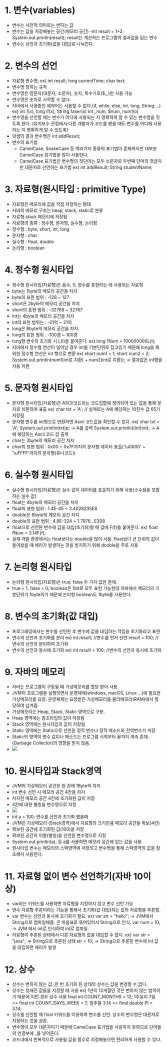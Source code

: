 # 1. 변수(variables)
- 변수는 사전적 의미로는 변하는 값
- 변수는 값을 저장해놓는 공간(메모리 공간)
-int result = 1+2; System.out.println(result);
result는 계산하는 프로그램의 결과값을 담는 변수
- 변수는 선언과 초기화(값을 대입)로 나눠진다.

# 2. 변수의 선언
- 자료형 변수명;
ex) int result; long currentTime; char text;
- 변수명 정하는 규칙
- 변수명은 영문자(대문자, 소문자), 숫자, 특수기호($,_)만 사용 가능
- 변수명은 숫자로 시작할 수 없다.
- 자바에서 사용중인 예약어는 사용할 수 없다.(if, while, else, int, long, String ...)
   ex) int 1(x), long if(x), String 1aser(x)
       int _num, $num, num1(o)
- 변수명을 선언할 때는 변수가 어디에 사용되는 지 명확하게 알 수 있는 변수명을 짓도록 한다.
  (유지보수 관점에서 다른 개발자가 코드를 봤을 때도 변수를 어디에 사용하는 지 명확하게 알 수 있도록)
- 덧셈의 결과 변수명은 int addResult;
- 변수의 표기법
  - CamelCase, SnakeCase 등 여러가지 종류의 표기법이 존재하지만 대부분 CamelCase 표기법을 많이 사용한다.
  - CamelCase 표기법은 변수명의 첫단어는 모두 소문자로 두번째 단어의 첫글자만 대문자로 선언하는 표기법
  ex) int addResult;
      String studentName;

# 3. 자료형(원시타입 : primitive Type)
- 자료형은 메모리에 값을 직접 저장하는 형태
- 자바의 메모리 구조는 heap, stack, static로 분류
- 자료형 stack 메모리에 저장됨
- 자료형의 종류 : 정수형, 문자형, 실수형, 논리형
- 정수형 : byte, short, int, long
- 문자형 : char
- 실수형 : float, double
- 논리형 : boolean

# 4. 정수형 원시타입
- 정수형 원시타입(자료형)은 음수, 0, 양수를 표현하는 데 사용되는 자료형
- byte는 1byte의 메모리 공간을 차지
- byte의 표현 범위 : -128 ~ 127
- short은 2byte의 메모리 공간을 차지
- short의 표현 범위 : -32768 ~ 32767
- int는 4byte의 메모리 공간을 차지
- int의 표현 범위는 : -21억 ~ 21억
- long은 8byte의 메모리 공간을 차지
- long의 표현 범위 : -100경 ~ 100경
- long형 변수의 초기화 시 L(l)을 붙여준다.
  ex) long 1Num = 100000000L(l);
- 자바에서 정수형 연산이 일어날 경우 int를 기본단위로 잡고있기 때문에
  long을 제외한 정수형 연산은 int 형으로 변환
  ex) short num1 = 1;
      short num2 = 2;
        System.out.println(num1(int로 치환) + num2(int로 치환)); -> 결과값은 int형을 자동 치환

# 5. 문자형 원시타입
- 문자형 원시타입(자료형)은 ASCII코드라는 코드집합에 정의되어 있는 값을 통해 문자로 치환하여 표출
  ex) char txt = 'A'; // 실제로는 A에 해당하는 10진수 값 65가 저장됨
- 문자형 변수를 int형으로 변환하면 Ascii 코드값을 확인할 수 있다.
  ex) char txt = 'A';
      System.out.println(txt)p; -> A를 출력
      System.out.println((int)txt); -> A에 해당하는 Ascii 코드 값 출력
- char는 2byte의 메모리 공간 차지
- char의 표현 범위 : 0x00 ~ 0x7F까지의 문자형 데이터 표출('\u0000' ~ '\uFFFF'까지의 문자형(유니코드))

# 6. 실수형 원시타입
- 실수형 원시타입(자료형)은 실수 값이 데이터를 표출하기 위해 사용(소수점을 포함하는 실수 값)
- float는 4byte의 메모리 공간을 차지
- float의 표현 범위 : 1.4E-45 ~ 3.4028235E8
- double은 8byte의 메모리 공간 차지
- double의 표현 범위 : 4.9E-324 ~ 1.7976...E308
- float으로 선언돤 변수에 값을 대입(초기화)할 때 값에 F(f)를 붙여준다.
  ex) float fNum = 3.14F(f);
- 실제 개발 환경에서는 float보다는 double을 많이 사용.
  float보다 큰 단위의 값이 들어왔을 때 에러가 발생하는 것을 방지하기 위해 double을 주로 사용

# 7. 논리형 원시타입
- 논리형 원시타입(자료형)은 true, false  두 가지 값만 존재.
- true = 1, false = 0; boolean은 1bit로 모두 표현 가능한데
  자바에서 메모리의 기본단위가 1byte이기 때문에 논리형 boolean도 1byte를 사용한다.

# 8. 변수의 초기화(값 대입)
- 프로그래밍에서는 변수를 선언한 후 변수에 값을 대입하는 작업을 초기화라고 표현
- 변수의 선언과 초기화를 분리
  ex) int result; //변수를 먼저 선언
      result = 100; //변수의 선언과 분리하여 초기화
- 변수의 선언과 동시에 초기화
  ex) int result = 100; //변수의 선언과 동시에 초기화

# 9. 자바의 메모리
- 자바는 프로그램이 구동될 떄 가상메모리를 할당 받아 사용
- JVM이 프로그램을 실행하면서 운영체제(windows, macOS, Linux ...)에 필요한 가상메모리를 요청.
  운영체제는 요청받은 가상메모리를 물리메모리(RAM)에서 할당하여 넘겨줌.
- 가상메모리는 Heap, Stack, Static 영역으로 구분.
- Heap 영역에는 참조타입의 값이 저장됨
- Stack 영역에는 원시타입의 값이 저장됨
- Static 영역에는 Static으로 선언된 정적 변수나 정적 메소드와 전역변수가 저장
- Static의 영역의 변수 값이나 메소드는 프로그램 시작부터 끝까지 계속 존재.
  (Garbage Collector)의 영향을 받지 않음.
- <img src = "images/JVM 가상메모리.jpg">

# 10. 원시타입과 Stack영역
- JVM의 가상메모리 공간은 한 칸에 1Byte씩 차지
- int 변수 선언 시 메모리 공간 4칸을 차지
- 차지한 메모리 공간 4칸에 초기화된 값이 저장
- 4칸에 대한 별칭을 변수명으로 지정
- <img src = "images/Stack 영역.jpg"> 
- int a = 100; 변수를 선언과 초기화 했을때
- JVM은 가상메모리 (Stack영역)에서 자료형의 크기만큼 메모리 공간을 확보(4칸)
- 확보된 공간에 초기화된 값(100)을 저장
- 확보된 공간의 이름(별칭)을 선언된 변수명으로 지정
- System.out.println(a); 등 a를 사용하면 메모리 공간에 있는 값을 사용
- 원시타입 변수는 메모리의 스택영역에 저장되고 변수명을 통해 스택영역의 값을 참조해서 사용한다.

# 11. 자료형 없이 변수 선언하기(자바 10이상)
- var라는 키워드를 사용하면 자료형을 지정하지 않고 변수 선언 가능
- 변수 자료형 추론이라는 기능을 통해서 초기화(값 대입)되는 값의 자료형을 추론함.
- var 변수는 선언과 동시에 초기화가 필요.
  ex) var str = "hello"; -> JVM에서 String으로 컴파일해줌. 큰 따옴표로 묶여있어서 String으로 인식.
      var num = 10; -> JVM 에서 int로 인식하여 int로 컴파일.
- 자료형이 추론된 상태에서 다른 자료형의 값을 대입할 수 없다.
  ex) var str = "java"; =>  String으로 추론된 상태
      str = 10; -> String으로 추론된 변수에 int 값을 대입하면 에러가 발생

# 12. 상수
- 상수는 변하지 않는 값. 한 번 초기화 된 상태의 상수는 값을 변경할 수 없다.
- 상수는 정재진 값들을 지정할 때 사용
  ex) 1년이 12개월인 것은 변하지 않는 법칙이기 때문에 이런 경우 상수 사용
      final int COUNT_MONTHS = 12;
      1주일이 7일 => final int COUNT_DAYS_WEEK = 7;
      원주율 3.14 => final double PI = 3.14;
- 상수를 선언할 때 final 키워드를 이용하여 변수를 선언.
  상수의 변수명은 대문자로 지정하는 것을 권장.
- 변수명이 모두 대문자이기 때문에 CameCase 표기법을 사용하지 못하므로 단어들의 연결부에 _를 넣어준다.
- 코드내에서 반복적으로 사용될 값을 함수로 지정해놓으면 편리하게 사용할 수 있다.